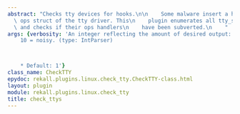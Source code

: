 ```yaml
---
abstract: "Checks tty devices for hooks.\n\n    Some malware insert a hook into the\
  \ ops struct of the tty driver. This\n    plugin enumerates all tty_struct objects\
  \ and checks if their ops handlers\n    have been subverted.\n    "
args: {verbosity: 'An integer reflecting the amount of desired output: 0 = quiet,
    10 = noisy. (type: IntParser)



    * Default: 1'}
class_name: CheckTTY
epydoc: rekall.plugins.linux.check_tty.CheckTTY-class.html
layout: plugin
module: rekall.plugins.linux.check_tty
title: check_ttys
---
```

